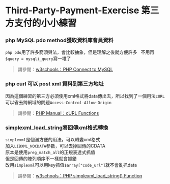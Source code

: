 # Third-Party-Payment-Exercise 第三方支付的小小練習      
        
    
### php MySQL pdo method獲取資料庫會員資料   
`php pdo`用了許多箭頭與法，會比較抽象，但是理解之後就方便許多   
不用再`$query = mysqli_query`寫一堆了   

>請參閱：[w3schools：PHP Connect to MySQL](https://www.w3schools.com/php/php_mysql_connect.asp)  

### php curl 可以 post xml 資料到第三方地址 
因為這個練習的第三方必須使用xml格式將data傳出去，所以找到了一個用法`cURL`   
可以省去跨網域的問題`Access-Control-Allow-Origin`    

>請參閱：[PHP Manual：cURL Functions](http://php.net/manual/en/function.curl-setopt.php)   

### simplexml_load_string將回傳xml格式轉換   
`simplexml`是個滿方便的用法，可以轉變xml格式   
加入`LIBXML_NOCDATA`參數，可以去掉回傳的CDATA    
原本是使用`preg_match_all`的正規表達式抓值    
但是回傳的陣列順序不一樣就會抓錯   
改用`simplexml`可以用key抓值`$array["code_url"]`就不會亂抓data    

>請參閱：[w3schools：PHP simplexml_load_string() Function](https://www.w3schools.com/php/func_simplexml_load_string.asp)   
